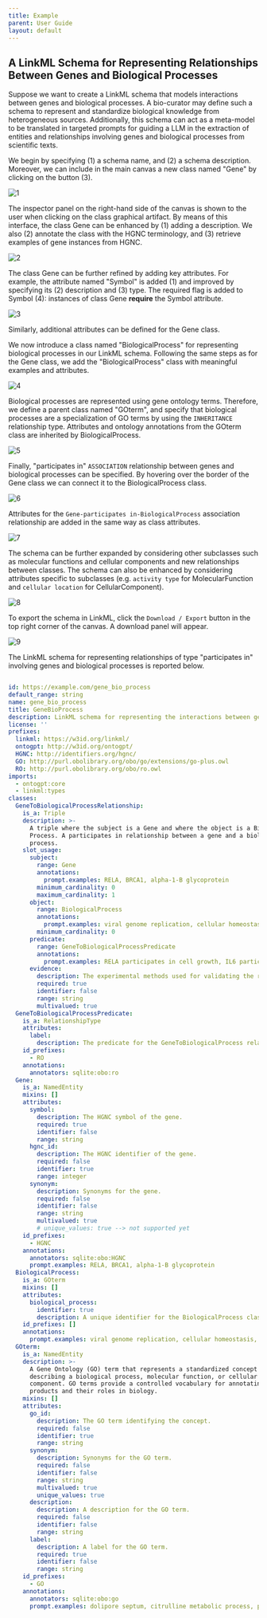 ```yaml
---
title: Example
parent: User Guide
layout: default
---
```


## A LinkML Schema for Representing Relationships Between Genes and Biological Processes

Suppose we want to create a LinkML schema that models interactions between genes and biological processes. A bio-curator may define such a schema to represent and standardize biological knowledge from heterogeneous sources. Additionally, this schema can act as a meta-model to be translated in targeted prompts for guiding a LLM in the extraction of entities and relationships involving genes and biological processes from scientific texts.

We begin by specifying (1) a schema name, and (2) a schema description. Moreover, we can include in the main canvas a new class  named "Gene" by clicking on the button (3).

![1](https://github.com/user-attachments/assets/c23556ea-8d9f-4ab2-9802-ef2cbc21b1ad)

The inspector panel on the right-hand side of the canvas is shown to the user when clicking on the class graphical artifact. By means of this interface, the class Gene can be enhanced by (1) adding a description. We also (2) annotate the class with the HGNC terminology, and (3) retrieve examples of gene instances from HGNC.

![2](https://github.com/user-attachments/assets/afa5e5fd-8c5c-4ec9-b3af-8d7a09bc376a)

The class Gene can be further refined by adding key attributes. For example, the attribute named "Symbol" is added (1) and improved by specifying its (2) description and (3) type. The required flag is added to Symbol (4): instances of class Gene **require** the Symbol attribute.

![3](https://github.com/user-attachments/assets/734472d3-7432-42a1-8259-1026ae0b453e)

Similarly, additional attributes can be defined for the Gene class.

We now introduce a class named "BiologicalProcess" for representing biological processes in our LinkML schema. Following the same steps as for the Gene class, we add the "BiologicalProcess" class with meaningful examples and attributes. 

![4](https://github.com/user-attachments/assets/0662cab8-707b-4f35-91a1-d02e8dbb4467)

Biological processes are represented using gene ontology terms. Therefore, we define a parent class named "GOterm", and specify that biological processes are a specialization of GO terms by using the ``INHERITANCE`` relationship type. Attributes and ontology annotations from the GOterm class are inherited by BiologicalProcess.

![5](https://github.com/user-attachments/assets/634320a3-613a-414f-8953-92d9bab76b08)

Finally,  "participates in" ``ASSOCIATION`` relationship between genes and biological processes can be specified. By hovering over the border of the Gene class we can connect it to the BiologicalProcess class.

![6](https://github.com/user-attachments/assets/84a8b215-d30f-44f1-8c46-9cfaff327088)

Attributes for the ``Gene-participates in-BiologicalProcess`` association relationship are added in the same way as class attributes.

![7](https://github.com/user-attachments/assets/6c558bd9-e8f6-4b38-8bd0-fc5a02ee71d2)

The schema can be further expanded by considering other subclasses such as molecular functions and cellular components and new relationships between classes. The schema can also be enhanced by considering attributes specific to subclasses (e.g. ``activity type`` for MolecularFunction and ``cellular location`` for CellularComponent).

![8](https://github.com/user-attachments/assets/b890452d-3d20-445d-8d8f-f2f57bc7f4af)

To export the schema in LinkML, click the ``Download / Export`` button in the top right corner of the canvas. A download panel will appear.

![9](https://github.com/user-attachments/assets/8f5ecd63-0517-47c5-a671-2a799a43c038)

The LinkML schema for representing relationships of type "participates in" involving genes and biological processes is reported below.

```yaml

id: https://example.com/gene_bio_process
default_range: string
name: gene_bio_process
title: GeneBioProcess
description: LinkML schema for representing the interactions between genes and GO terms.
license: ''
prefixes:
  linkml: https://w3id.org/linkml/
  ontogpt: http://w3id.org/ontogpt/
  HGNC: http://identifiers.org/hgnc/
  GO: http://purl.obolibrary.org/obo/go/extensions/go-plus.owl
  RO: http://purl.obolibrary.org/obo/ro.owl
imports:
  - ontogpt:core
  - linkml:types
classes:
  GeneToBiologicalProcessRelationship:
    is_a: Triple
    description: >-
      A triple where the subject is a Gene and where the object is a Biological
      Process. A participates in relationship between a gene and a biological
      process.
    slot_usage:
      subject:
        range: Gene
        annotations:
          prompt.examples: RELA, BRCA1, alpha-1-B glycoprotein
        minimum_cardinality: 0
        maximum_cardinality: 1
      object:
        range: BiologicalProcess
        annotations:
          prompt.examples: viral genome replication, cellular homeostasis, DNA repair
        minimum_cardinality: 0
      predicate:
        range: GeneToBiologicalProcessPredicate
        annotations:
          prompt.examples: RELA participates in cell growth, IL6 participates in homeostasis
      evidence:
        description: The experimental methods used for validating the relationship
        required: true
        identifier: false
        range: string
        multivalued: true
  GeneToBiologicalProcessPredicate:
    is_a: RelationshipType
    attributes:
      label:
        description: The predicate for the GeneToBiologicalProcess relationships.
    id_prefixes:
      - RO
    annotations:
      annotators: sqlite:obo:ro
  Gene:
    is_a: NamedEntity
    mixins: []
    attributes:
      symbol:
        description: The HGNC symbol of the gene.
        required: true
        identifier: false
        range: string
      hgnc_id:
        description: The HGNC identifier of the gene.
        required: false
        identifier: true
        range: integer
      synonym:
        description: Synonyms for the gene.
        required: false
        identifier: false
        range: string
        multivalued: true
        # unique_values: true --> not supported yet
    id_prefixes:
      - HGNC
    annotations:
      annotators: sqlite:obo:HGNC
      prompt.examples: RELA, BRCA1, alpha-1-B glycoprotein
  BiologicalProcess:
    is_a: GOterm
    mixins: []
    attributes:
      biological_process:
        identifier: true
        description: A unique identifier for the BiologicalProcess class.
    id_prefixes: []
    annotations:
      prompt.examples: viral genome replication, cellular homeostasis, DNA repair
  GOterm:
    is_a: NamedEntity
    description: >-
      A Gene Ontology (GO) term that represents a standardized concept
      describing a biological process, molecular function, or cellular
      component. GO terms provide a controlled vocabulary for annotating gene
      products and their roles in biology.
    mixins: []
    attributes:
      go_id:
        description: The GO term identifying the concept.
        required: false
        identifier: true
        range: string
      synonym:
        description: Synonyms for the GO term.
        required: false
        identifier: false
        range: string
        multivalued: true
        unique_values: true
      description:
        description: A description for the GO term.
        required: false
        identifier: false
        range: string
      label:
        description: A label for the GO term.
        required: true
        identifier: false
        range: string
    id_prefixes:
      - GO
    annotations:
      annotators: sqlite:obo:go
      prompt.examples: dolipore septum, citrulline metabolic process, peptide pheromone export

```
